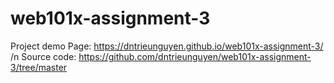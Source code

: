 # web101x-assignment-3
Project demo
Page: https://dntrieunguyen.github.io/web101x-assignment-3/
/n Source code: https://github.com/dntrieunguyen/web101x-assignment-3/tree/master
